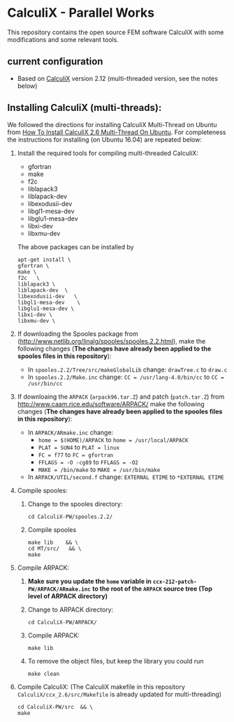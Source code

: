 CalculiX - Parallel Works
=========================

This repository contains the open source FEM software CalculiX with some modifications and some relevant tools.

current configuration
---------------------

-   Based on [CalculiX](http://www.calculix.de/) version 2.12 (multi-threaded version, see the notes below)

Installing CalculiX (multi-threads):
------------------------------------

We followed the directions for installing CalculiX Multi-Thread on Ubuntu from [How To Install CalculiX 2.6 Multi-Thread On Ubuntu](http://www.libremechanics.com/?q=node/9). For completeness the instructions for installing (on Ubuntu 16.04) are repeated below:

1.  Install the required tools for compiling multi-threaded CalculiX:
    -   gfortran
    -   make
    -   f2c
    -   liblapack3
    -   liblapack-dev
    -   libexodusii-dev
    -   libgl1-mesa-dev
    -   libglu1-mesa-dev
    -   libxi-dev
    -   libxmu-dev

    The above packages can be installed by

    ``` example
    apt-get install \
    gfortran \
    make \
    f2c   \
    liblapack3 \
    liblapack-dev  \
    libexodusii-dev   \
    libgl1-mesa-dev    \
    libglu1-mesa-dev \
    libxi-dev \
    libxmu-dev \
    ```

2.  If downloading the Spooles package from (<http://www.netlib.org/linalg/spooles/spooles.2.2.html>), make the following changes (**The changes have already been applied to the spooles files in this repository**):
    -   In `spooles.2.2/Tree/src/makeGlobalLib` change: `drawTree.c` to `draw.c`
    -   In `spooles.2.2/Make.inc` change: `CC = /usr/lang-4.0/bin/cc` to `CC = /usr/bin/cc`
3.  If downloaing the `ARPACK` (`arpack96.tar.Z`) and patch (`patch.tar.Z`) from <http://www.caam.rice.edu/software/ARPACK/> make the following changes (**The changes have already been applied to the spooles files in this repository**):
    -   In `ARPACK/ARmake.inc` change:
        -   `home = $(HOME)/ARPACK` to `home = /usr/local/ARPACK`
        -   `PLAT = SUN4` to `PLAT = linux`
        -   `FC = f77` to `FC = gfortran`
        -   `FFLAGS = -O -cg89` to `FFLAGS = -O2`
        -   `MAKE = /bin/make` to `MAKE = /usr/bin/make`
    -   In `ARPACK/UTIL/second.f` change: `EXTERNAL ETIME` to `*EXTERNAL ETIME`
4.  Compile spooles:
    1.  Change to the spooles directory:

        ``` example
        cd CalculiX-PW/spooles.2.2/    
        ```

    2.  Compile spooles

        ``` example
        make lib    && \
        cd MT/src/   && \
        make   
        ```

5.  Compile ARPACK:
    1.  **Make sure you update the `home` variable in `ccx-212-patch-PW/ARPACK/ARmake.inc`** **to the root of the `ARPACK` source tree (Top level of ARPACK directory)**
    2.  Change to ARPACK directory:

        ``` example
        cd CalculiX-PW/ARPACK/    
        ```

    3.  Compile ARPACK:

        ``` example
        make lib   
        ```

    4.  To remove the object files, but keep the library you could run

        ``` example
        make clean 
        ```

6.  Compile CalculiX: (The CalculiX makefile in this repository `CalculiX/ccx_2.6/src/Makefile` is already updated for multi-threading)

    ``` example
    cd CalculiX-PW/src  && \
    make        
    ```
